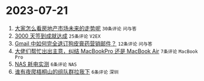 # 2023-07-21

1. [大家怎么看房地产市场未来的走势呢](https://www.v2ex.com/t/958478) `30条评论` `问与答`
1. [3000 天签到成就达成](https://www.v2ex.com/t/958476) `25条评论` `V2EX`
1. [Gmail 中如何完全退订狗皮膏药营销邮件？](https://www.v2ex.com/t/958475) `12条评论` `问与答`
1. [大佬们帮忙出出主意，纠结 MacBookPro 还是 MacBook Air](https://www.v2ex.com/t/958494) `7条评论` `MacBook Pro`
1. [NAS 耗电实测](https://www.v2ex.com/t/958488) `6条评论` `NAS`
1. [谁有夜爬梧桐山的组队群拉我下](https://www.v2ex.com/t/958482) `6条评论` `深圳`
